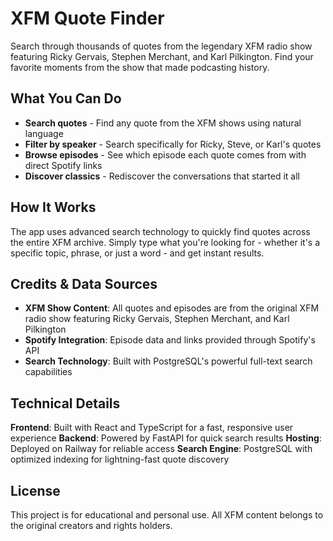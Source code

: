 # XFM Quote Finder

Search through thousands of quotes from the legendary XFM radio show featuring Ricky Gervais, Stephen Merchant, and Karl Pilkington. Find your favorite moments from the show that made podcasting history.

## What You Can Do

- **Search quotes** - Find any quote from the XFM shows using natural language
- **Filter by speaker** - Search specifically for Ricky, Steve, or Karl's quotes
- **Browse episodes** - See which episode each quote comes from with direct Spotify links
- **Discover classics** - Rediscover the conversations that started it all

## How It Works

The app uses advanced search technology to quickly find quotes across the entire XFM archive. Simply type what you're looking for - whether it's a specific topic, phrase, or just a word - and get instant results.

## Credits & Data Sources

- **XFM Show Content**: All quotes and episodes are from the original XFM radio show featuring Ricky Gervais, Stephen Merchant, and Karl Pilkington
- **Spotify Integration**: Episode data and links provided through Spotify's API
- **Search Technology**: Built with PostgreSQL's powerful full-text search capabilities

## Technical Details

**Frontend**: Built with React and TypeScript for a fast, responsive user experience
**Backend**: Powered by FastAPI for quick search results
**Hosting**: Deployed on Railway for reliable access
**Search Engine**: PostgreSQL with optimized indexing for lightning-fast quote discovery

## License

This project is for educational and personal use. All XFM content belongs to the original creators and rights holders.
